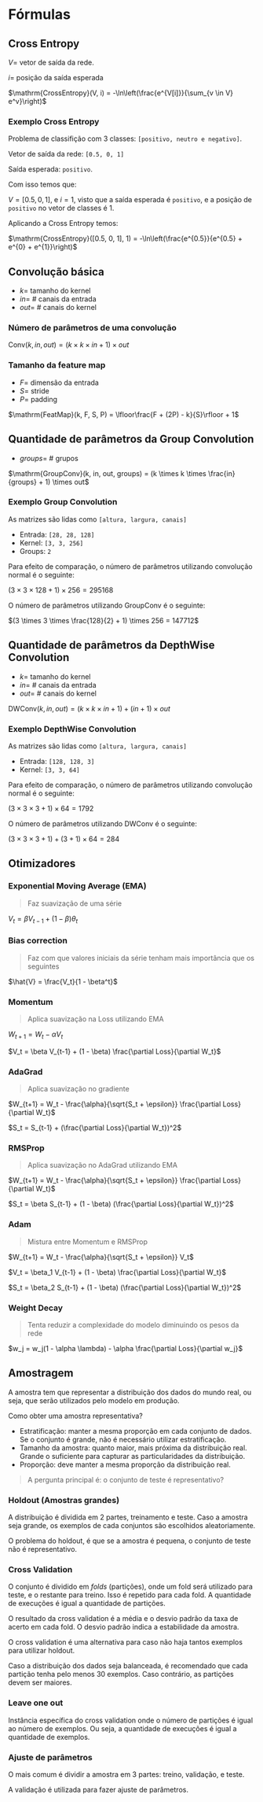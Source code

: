 # Fórmulas

## Cross Entropy

$V =$ vetor de saída da rede.

$i =$ posição da saída esperada

$\mathrm{CrossEntropy}(V, i) = -\ln\left(\frac{e^{V[i]}}{\sum_{v \in V} e^v}\right)$

### Exemplo Cross Entropy

Problema de classifição com 3 classes: `[positivo, neutro e negativo]`.

Vetor de saída da rede: `[0.5, 0, 1]`

Saída esperada: `positivo`.

Com isso temos que:

$V = [0.5, 0, 1]$, e $i = 1$, visto que a saída esperada é `positivo`, e a posição de `positivo` no vetor de classes é $1$.

Aplicando a Cross Entropy temos:

$\mathrm{CrossEntropy}([0.5, 0, 1], 1) = -\ln\left(\frac{e^{0.5}}{e^{0.5} + e^{0} + e^{1}}\right)$

## Convolução básica

- $k =$ tamanho do kernel
- $in =$ # canais da entrada
- $out =$ # canais do kernel

### Número de parâmetros de uma convolução

$\mathrm{Conv}(k, in, out) = (k \times k \times in + 1) \times out$

### Tamanho da feature map

- $F =$ dimensão da entrada
- $S =$ stride
- $P =$ padding

$\mathrm{FeatMap}(k, F, S, P) = \lfloor\frac{F + (2P) - k}{S}\rfloor + 1$

## Quantidade de parâmetros da Group Convolution

- $groups =$ # grupos

$\mathrm{GroupConv}(k, in, out, groups) = (k \times k \times \frac{in}{groups} + 1) \times out$

### Exemplo Group Convolution

As matrizes são lidas como `[altura, largura, canais]`

- Entrada: `[28, 28, 128]`
- Kernel: `[3, 3, 256]`
- Groups: `2`

Para efeito de comparação, o número de parâmetros utilizando convolução normal é o seguinte:

$(3 \times 3 \times 128 + 1) \times 256 = 295168$

O número de parâmetros utilizando GroupConv é o seguinte:

$(3 \times 3 \times \frac{128}{2} + 1) \times 256 = 147712$

## Quantidade de parâmetros da DepthWise Convolution

- $k =$ tamanho do kernel
- $in =$ # canais da entrada
- $out =$ # canais do kernel

$\mathrm{DWConv}(k, in, out) = (k \times k \times in + 1) + (in + 1) \times out$

### Exemplo DepthWise Convolution

As matrizes são lidas como `[altura, largura, canais]`

- Entrada: `[128, 128, 3]`
- Kernel: `[3, 3, 64]`

Para efeito de comparação, o número de parâmetros utilizando convolução normal é o seguinte:

$(3 \times 3 \times 3 + 1) \times 64 = 1792$

O número de parâmetros utilizando DWConv é o seguinte:

$(3 \times 3 \times 3 + 1) + (3 + 1) \times 64 = 284$

## Otimizadores

### Exponential Moving Average (EMA)

> Faz suavização de uma série

$V_t = \beta V_{t-1} + (1 - \beta) \theta_t$

### Bias correction

> Faz com que valores iniciais da série tenham mais importância que os seguintes

$\hat{V} = \frac{V_t}{1 - \beta^t}$

### Momentum

> Aplica suavização na Loss utilizando EMA

$W_{t+1} = W_t - \alpha V_t$

$V_t = \beta V_{t-1} + (1 - \beta) \frac{\partial Loss}{\partial W_t}$

### AdaGrad

> Aplica suavização no gradiente

$W_{t+1} = W_t - \frac{\alpha}{\sqrt{S_t + \epsilon}} \frac{\partial Loss}{\partial W_t}$

$S_t = S_{t-1} + (\frac{\partial Loss}{\partial W_t})^2$

### RMSProp

> Aplica suavização no AdaGrad utilizando EMA

$W_{t+1} = W_t - \frac{\alpha}{\sqrt{S_t + \epsilon}} \frac{\partial Loss}{\partial W_t}$

$S_t = \beta S_{t-1} + (1 - \beta) (\frac{\partial Loss}{\partial W_t})^2$

### Adam

> Mistura entre Momentum e RMSProp

$W_{t+1} = W_t - \frac{\alpha}{\sqrt{S_t + \epsilon}} V_t$

$V_t = \beta_1 V_{t-1} + (1 - \beta) \frac{\partial Loss}{\partial W_t}$

$S_t = \beta_2 S_{t-1} + (1 - \beta) (\frac{\partial Loss}{\partial W_t})^2$

### Weight Decay

> Tenta reduzir a complexidade do modelo diminuindo os pesos da rede

$w_j = w_j(1 - \alpha \lambda) - \alpha \frac{\partial Loss}{\partial w_j}$

## Amostragem

A amostra tem que representar a distribuição dos dados do mundo real, ou seja, que serão utilizados pelo modelo em produção.

Como obter uma amostra representativa?

- Estratificação: manter a mesma proporção em cada conjunto de dados. Se o conjunto é grande, não é necessário utilizar estratificação.
- Tamanho da amostra: quanto maior, mais próxima da distribuição real. Grande o suficiente para capturar as particularidades da distribuição.
- Proporção: deve manter a mesma proporção da distribuição real.

> A pergunta principal é: o conjunto de teste é representativo?

### Holdout (Amostras grandes)

A distribuição é dividida em 2 partes, treinamento e teste. Caso a amostra seja grande, os  exemplos de cada conjuntos são escolhidos aleatoriamente.

O problema do holdout, é que se a amostra é pequena, o conjunto de teste não é representativo.

### Cross Validation

O conjunto é dividido em *folds* (partições), onde um fold será utilizado para teste, e o restante para treino. Isso é repetido para cada fold. A quantidade de execuções é igual a quantidade de partições.

O resultado da cross validation é a média e o desvio padrão da taxa de acerto em cada fold. O desvio padrão indica a estabilidade da amostra.

O cross validation é uma alternativa para caso não haja tantos exemplos para utilizar holdout.

Caso a distribuição dos dados seja balanceada, é recomendado que cada partição tenha pelo menos 30 exemplos. Caso contrário, as partições devem ser maiores.

### Leave one out

Instância específica do cross validation onde o número de partições é igual ao número de exemplos. Ou seja, a quantidade de execuções é igual a quantidade de exemplos.

### Ajuste de parâmetros

O mais comum é dividir a amostra em 3 partes: treino, validação, e teste.

A validação é utilizada para fazer ajuste de parâmetros.
